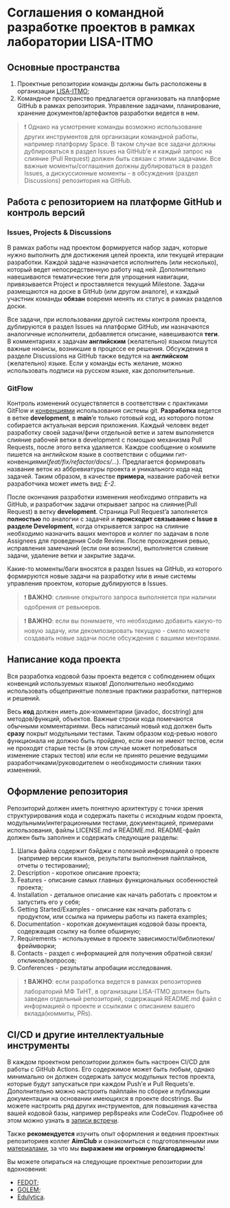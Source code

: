 # Соглашения о командной разработке проектов в рамках лаборатории LISA-ITMO

## Основные пространства
1. Проектные репозитории команды должны быть расположены в организации [LISA-ITMO](https://github.com/LISA-ITMO);
2. Командное пространство предлагается организовать на платформе GitHub в рамках репозитория. Управление задачами, 
планирование, хранение документов/артефактов разработки ведется в нем. 


> ❗ Однако на усмотрение команды возможно использование других инструментов для организации командной работы, например
> платформу Space. В таком случае все задачи должны дублироваться в раздел Issues на GitHub’е и каждый запрос на 
> слияние (Pull Request) должен быть связан с этими задачами. Все важные моменты/соглашения должны дублироваться 
> в раздел Issues, а дискуссионные моменты - в обсуждения (раздел Discussions) репозитория на GitHub.
   
## Работа с репозиторием на платформе GitHub и контроль версий
### Issues, Projects & Discussions
В рамках работы над проектом формируется набор задач, которые нужно выполнить для достижения целей проекта, или текущей
итерации разработки. Каждой задаче назначается исполнитель (или несколько), который ведет непосредственную работу над
ней. Дополнительно навешиваются тематические теги для упрощения навигации, привязывается Project и проставляется
текущий Milestone. Задачи размещаются на доске в GitHub (или другом аналоге), и каждый участник команды **обязан**
вовремя менять их статус в рамках разделов доски.

Все задачи, при использовании другой системы контроля проекта, дублируются в раздел Issues на платформе GitHub, им 
назначаются аналогичные исполнители, добавляется описание, навешиваются **теги**. В комментариях к задачам **английским** (желательно)
языком пишутся важные нюансы, возникшие в процессе ее решения. Обсуждения в разделе Discussions на GitHub также ведутся
на **английском** (желательно) языке. Если у команды есть желание, можно использовать подписи на русском языке, как дополнительные.

### GitFlow
Контроль изменений осуществляется в соответствии с практиками GitFlow и [конвенциями](https://www.conventionalcommits.org/en/v1.0.0/)
использования системы git. 
**Разработка** ведется в ветке **development**, в **main**’e только готовый код, из которого потом собирается 
актуальная версия приложения. Каждый человек ведет разработку своей задачи/фичи отдельной ветке и затем выполняется 
слияние рабочей ветки в development с помощью механизма Pull Requests, после этого ветка удаляется. Каждое сообщение 
о коммите пишется на английском языке в соответствии с общими гит-конвенциями(_feat/fix/refactor/docs/..._). 
Предлагается формировать название веток из аббревиатуры проекта и уникального кода над задачей.
Таким образом, в качестве **примера**, название рабочей ветки разработчика может иметь вид: _E-2_.

После окончания разработки изменения необходимо отправить на GitHub, и разработчик задачи открывает запрос на
слияние(Pull Request) в ветку **development**. Страница Pull Request’a заполняется **полностью** по аналогии с задачей и
**происходит связывание с Issue в разделе Development**, когда открывается запрос на слияние необходимо назначить ваших
менторов и коллег по задачам в поле Assignees для проведения Code Review. После прохождения ревью, исправления
замечаний (если они возникли), выполняется слияние задачи, удаление ветки и закрытие задачи.

Какие-то моменты/баги вносятся в раздел Issues на GitHub, из которого формируются новые задачи на разработку или 
в иные системы управления проектом, которые дублируются в Issues.

> ❗ **ВАЖНО**: слияние открытого запроса выполняется при наличии одобрения от ревьюеров.

> ❗ **ВАЖНО**: если вы понимаете, что необходимо добавить какую-то новую задачу, или декомпозировать текущую - смело 
> можете создавать новые задачи после обсуждения с вашими менторами.

## Написание кода проекта
Вся разработка кодовой базы проекта ведется с соблюдением общих конвенций используемых языков! Дополнительно необходимо
использовать общепринятые полезные практики разработки, паттернов и решений.

Весь **код** должен иметь док-комментарии (javadoc, docstring) для методов/функций, объектов. Важные строки кода
помечаются обычными комментариями. Весь написаный новый код должен быть **сразу** покрыт модульными тестами. Таким
образом код-ревью нового функционала не должно быть пройдено, если они не имеют тестов, если не проходят старые тесты 
(в этом случае может потребоваться изменение старых тестов) или если не принято решение ведущими 
разработчиками/руководителем о необходимости слиянии таких изменений.

## Оформление репозитория
Репозиторий должен иметь понятную архитектуру с точки зрения структурирования кода и содержать пакеты с исходным кодом
проекта, модульными/интеграционными тестами, документацией, примерами использования, файлы LICENSE.md и README.md.
README-файл должен быть заполнен и содержать следующие разделы:
1. Шапка файла содержит бэйджи с полезной информацией о проекте (например версии языков, результаты выполнения 
пайплайнов, отчеты о тестировании);
2. Description - короткое описание проекта;
3. Features - описание самых главных функциональных особенностей проекта;
4. Installation - детальное описание как начать работать с проектом и запустить его у себя;
5. Getting Started/Examples - описание как начать работать с продуктом, или ссылка на примеры работы из пакета examples;
6. Documentation - короткая документация кодовой базы проекта, содержащая ссылку на более обширную;
7. Requirements - используемые в проекте зависимости/библиотеки/фреймворки;
8. Contacts - раздел с информацией для получения обратной связи/откликов/вопросов;
9. Conferences - результаты апробации исследования.

> ❗ **ВАЖНО**: если разработка ведется в рамках репозиториев лабораторий МФ ТиНТ, в организации LISA-ITMO должен быть 
> заведен отдельный репозиторий, содержащий README.md файл с информацией о проекте и ссылками с описанием вашего 
> вклада(коммиты, PRs).

## CI/CD и другие интеллектуальные инструменты
В каждом проектном репозитории должен быть настроен CI/CD для работы с GitHub Actions. Его содержимое может быть любым,
однако минимально он должен содержать запуск модульных тестов проекта, которые будут запускаться при каждом Push’е
и Pull Requets’е.
Дополнительно можно настроить пайплайн по сборке и публикации документации на основании имеющихся в проекте docstrings.
Вы можете настроить ряд других инструментов, для повышения качества вашей кодовой базы, например pep8speaks или CodeCov.
Подробнее об этом можно узнать в [записи встречи](https://youtu.be/sdfnG8ageGM?si=CT5ft83wdyq9zy_g).

Также **рекомендуется** изучить опыт оформления и ведения проектных репозиториев коллег **AimClub** и ознакомиться с
подготовленными ими [материалами](https://aimclub.github.io/open-source-ops/best-practices/project-management.html),
за что мы **выражаем им огромную благодарность**!

Вы можете опираться на следующие проектные репозитории для вдохновения:
- [FEDOT](https://github.com/aimclub/FEDOT);
- [GOLEM](https://github.com/aimclub/GOLEM);
- [Edulytica](https://github.com/aimclub/Edulytica).

